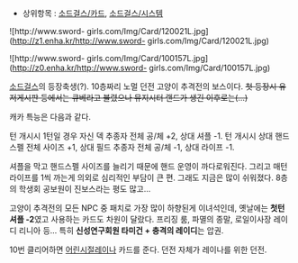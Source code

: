   * 상위항목 : [소드걸스/카드](%EC%86%8C%EB%93%9C%EA%B1%B8%EC%8A%A4/%EC%B9%B4%EB%93%9C.md), [소드걸스/시스템](%EC%86%8C%EB%93%9C%EA%B1%B8%EC%8A%A4/%EC%8B%9C%EC%8A%A4%ED%85%9C.md)  

![http://www.sword-
girls.com/Img/Card/120021L.jpg](http://z1.enha.kr/http://www.sword-
girls.com/Img/Card/120021L.jpg)

  

![http://www.sword-
girls.com/Img/Card/100157L.jpg](http://z0.enha.kr/http://www.sword-
girls.com/Img/Card/100157L.jpg)

  

[소드걸스](%EC%86%8C%EB%93%9C%EA%B1%B8%EC%8A%A4.md)의 등장축생(?). 10층짜리 노멀 던전 고양이
추격전의 보스이다. <del>첫 등장시 유저게시판 등에서는 큐베라고 불렸으나 뮤지시터 랜드가 생긴 이후로는(...)</del>

캐카 특능은 다음과 같다.  

턴 개시시 1턴일 경우 자신 덱 추종자 전체 공/체 +2, 상대 셔플 -1. 턴 개시시 상대 핸드 스펠 전체 사이즈 +1, 상대 필드 추종자
전체 공/체 -1, 상대 라이프 -1.

셔플을 막고 핸드스펠 사이즈를 늘리기 때문에 핸드 운영이 까다로워진다. 그리고 매턴 라이프를 1씩 까는게 의외로 심리적인 부담이 큰 편.
그래도 지금은 많이 쉬워졌다. 8층의 학생회 공보원이 진보스라는 평도 많고...  

고양이 추격전의 모든 NPC 중 패치로 가장 많이 하향된게 이녀석인데, 옛날에는 **첫턴 셔플 -2**였고 사용하는 카드도 차원이 달랐다.
프리징 룸, 파멸의 종말, 로일이사장 레이디 리니아 등... 특히 **신성연구회원 타미건 + 충격의 레이디**는 압권.

10번 클리어하면 [어린시절레이나](%EB%A0%88%EC%9D%B4%EB%82%98%20%EC%84%BC%ED%8A%B8%EB%A6%AC%EB%B2%84.md)
카드를 준다. 던전 자체가 레이나를 위한 던전.

